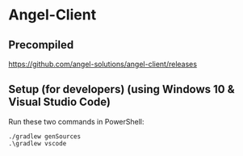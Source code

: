 # Angel-Client

## Precompiled

https://github.com/angel-solutions/angel-client/releases

## Setup (for developers) (using Windows 10 & Visual Studio Code)

Run these two commands in PowerShell:

```
./gradlew genSources
.\gradlew vscode
```